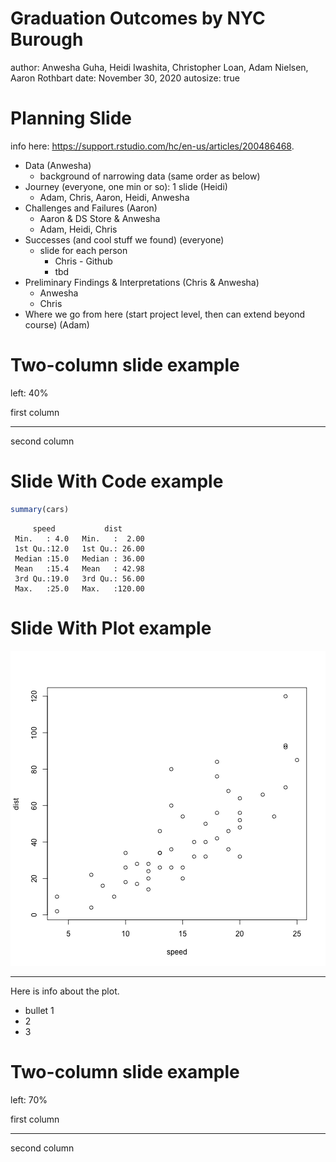 

Graduation Outcomes by NYC Burough
========================================================
author: Anwesha Guha, Heidi Iwashita, Christopher Loan, Adam Nielsen, Aaron Rothbart
date: November 30, 2020
autosize: true

Planning Slide
========================================================

info here: <https://support.rstudio.com/hc/en-us/articles/200486468>.

- Data (Anwesha)
  - background of narrowing data (same order as below)
- Journey (everyone, one min or so): 1 slide (Heidi)
  - Adam, Chris, Aaron, Heidi, Anwesha
- Challenges and Failures (Aaron)
  - Aaron & DS Store & Anwesha
  - Adam, Heidi, Chris
- Successes (and cool stuff we found) (everyone)
  - slide for each person
    - Chris - Github
    - tbd
- Preliminary Findings & Interpretations (Chris & Anwesha)
  - Anwesha
  - Chris
- Where we go from here (start project level, then can extend beyond course) (Adam)

Two-column slide example
========================================================
left: 40%

first column
***
second column

Slide With Code example
========================================================


```r
summary(cars)
```

```
     speed           dist       
 Min.   : 4.0   Min.   :  2.00  
 1st Qu.:12.0   1st Qu.: 26.00  
 Median :15.0   Median : 36.00  
 Mean   :15.4   Mean   : 42.98  
 3rd Qu.:19.0   3rd Qu.: 56.00  
 Max.   :25.0   Max.   :120.00  
```

Slide With Plot example
========================================================

![plot of chunk unnamed-chunk-2](presentation-figure/unnamed-chunk-2-1.png)
***
Here is info about the plot.
- bullet 1
- 2
- 3

Two-column slide example
========================================================
left: 70%

first column
***
second column
